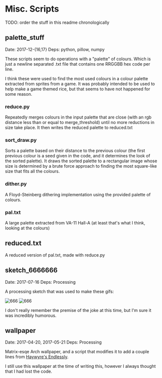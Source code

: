 # Misc. Scripts
TODO: order the stuff in this readme chronologically

## palette_stuff
Date: 2017-12-{16,17}
Deps: python, pillow, numpy

These scripts seem to do operations with a "palette" of colours.
Which is just a newline separated .txt file that contains one RRGGBB hex code per line.

I think these were used to find the most used colours in a colour palette extracted from sprites from a game.
It was probably intended to be used to help make a game themed rice, but that seems to have not happened for some reason.

### reduce.py
Repeatedly merges colours in the input palette that are close (with an rgb distance less than or equal to merge_threshold) until no more reductions in size take place. It then writes the reduced palette to reduced.txt

### sort_draw.py
Sorts a palette based on their distance to the previous colour (the first previous colour is a seed given in the code, and it determines the look of the sorted palette). It draws the sorted palette to a rectangular image whose size is determined by a brute force approach to finding the most square-like size that fits all the colours.

### dither.py
A Floyd-Steinberg dithering implementation using the provided palette of colours.

### pal.txt
A large palette extracted from VA-11 Hall-A (at least that's what I think, looking at the colours)

## reduced.txt
A reduced version of pal.txt, made with reduce.py


## sketch_6666666
Date: 2017-07-16
Deps: Processing

A processing sketch that was used to make these gifs:

![666](https://user-images.githubusercontent.com/13610073/50427128-60055180-08a8-11e9-83ae-ba2ebe222f1e.gif)
![666](https://user-images.githubusercontent.com/13610073/50427131-685d8c80-08a8-11e9-92db-aac9a5716c82.gif)

I don't really remember the premise of the joke at this time, but I'm sure it was incredibly humorous.


## wallpaper
Date: 2017-04-20, 2017-05-21
Deps: Processing

Matrix-esqe Arch wallpaper, and a script that modifies it to add a couple lines from [Haywyre's Endlessly](http://www.youtube.com/watch?v=MV9-VMLsNCI).

I still use this wallpaper at the time of writing this, however I always thought that I had lost the code.
